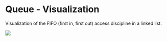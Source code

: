# Queue - Visualization

Visualization of the FIFO (first in, first out) access discipline in a linked list.

![](https://media4.giphy.com/media/wZqP3Pf062cLntnKy1/giphy.gif)
